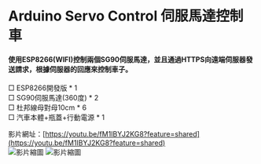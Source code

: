 # Arduino Servo Control 伺服馬達控制車  
  
#### 使用ESP8266(WIFI)控制兩個SG90伺服馬達，並且通過HTTPS向遠端伺服器發送請求，根據伺服器的回應來控制車子。  
□ ESP8266開發版 * 1  
□ SG90伺服馬達(360度) * 2  
□ 杜邦線母對母10cm * 6  
□ 汽車本體+瓶蓋+行動電源 * 1  
 
  
影片網址：[https://youtu.be/fM1IBYJ2KG8?feature=shared](https://youtu.be/fM1IBYJ2KG8?feature=shared)  
![影片縮圖](https://i.imgur.com/qUd3wSA.jpeg) 
![影片縮圖](https://i.imgur.com/7ZawqvH.png) 
